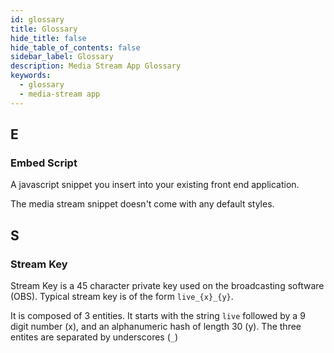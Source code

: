 ```yaml
---
id: glossary
title: Glossary
hide_title: false
hide_table_of_contents: false
sidebar_label: Glossary
description: Media Stream App Glossary
keywords:
  - glossary
  - media-stream app
---
```


## E

### Embed Script

A javascript snippet you insert into your existing front end application.

The media stream snippet doesn't come with any default styles.

## S

### Stream Key

Stream Key is a 45 character private key used on the broadcasting software (OBS). Typical stream key is of the form `live_{x}_{y}`.

It is composed of 3 entities. It starts with the string `live` followed by a 9 digit number (x), and an alphanumeric hash of length 30 (y). The three entites are separated by underscores (`_`)

